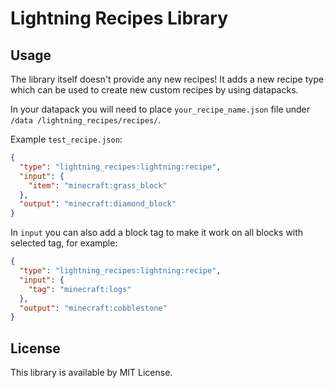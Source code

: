 # Lightning Recipes Library

## Usage

The library itself doesn't provide any new recipes! It adds a new recipe type
which can be used to create new custom recipes by using datapacks.

In your datapack you will need to place `your_recipe_name.json` file under `/data
/lightning_recipes/recipes/`.

Example `test_recipe.json`:
```json
{
  "type": "lightning_recipes:lightning:recipe",
  "input": {
    "item": "minecraft:grass_block"
  },
  "output": "minecraft:diamond_block"
}
```
In `input` you can also add a block tag to make it work on all blocks with selected tag,
for example:
```json
{
  "type": "lightning_recipes:lightning:recipe",
  "input": {
    "tag": "minecraft:logs"
  },
  "output": "minecraft:cobblestone"
}
```

## License

This library is available by MIT License.
